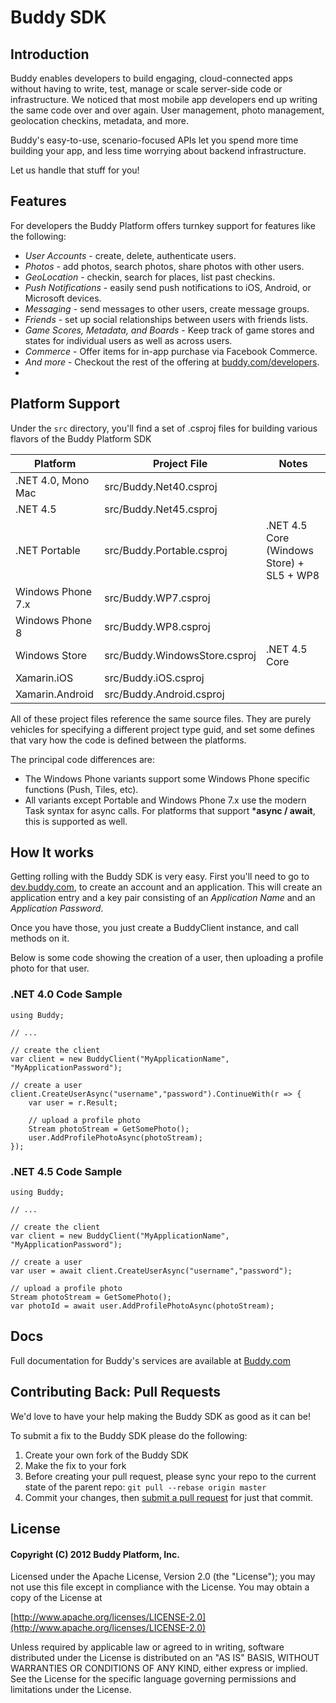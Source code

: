 # Buddy SDK

## Introduction

Buddy enables developers to build engaging, cloud-connected apps without having to write, test, manage or scale server-side code or infrastructure. We noticed that most mobile app developers end up writing the same code over and over again.  User management, photo management, geolocation checkins, metadata, and more.  

Buddy's easy-to-use, scenario-focused APIs let you spend more time building your app, and less time worrying about backend infrastructure.  

Let us handle that stuff for you!

## Features

For developers the Buddy Platform offers turnkey support for features like the following:

* *User Accounts* - create, delete, authenticate users.
* *Photos* - add photos, search photos, share photos with other users.
* *GeoLocation* - checkin, search for places, list past checkins.
* *Push Notifications* - easily send push notifications to iOS, Android, or Microsoft devices.
* *Messaging* - send messages to other users, create message groups.
* *Friends* - set up social relationships between users with friends lists.
* *Game Scores, Metadata, and Boards* - Keep track of game stores and states for individual users as well as across users.
* *Commerce* - Offer items for in-app purchase via Facebook Commerce.
* *And more* - Checkout the rest of the offering at [buddy.com/developers](http://buddy.com/developers/).
* 
## Platform Support

Under the ```src``` directory, you'll find a set of .csproj files for building various flavors of the Buddy Platform SDK

| Platform | Project File |  Notes |
| -------- | ------------ | ------ |
| .NET 4.0, Mono Mac | src/Buddy.Net40.csproj || 
| .NET 4.5 | src/Buddy.Net45.csproj | |
| .NET Portable | src/Buddy.Portable.csproj | .NET 4.5 Core (Windows Store) + SL5 + WP8 |
| Windows Phone 7.x| src/Buddy.WP7.csproj | |
| Windows Phone 8| src/Buddy.WP8.csproj | |
| Windows Store | src/Buddy.WindowsStore.csproj | .NET 4.5 Core |
| Xamarin.iOS | src/Buddy.iOS.csproj |
| Xamarin.Android | src/Buddy.Android.csproj |

All of these project files reference the same source files.  They are purely vehicles for specifying a different project type guid, and set some defines that vary how the code is defined between the platforms.

The principal code differences are:

* The Windows Phone variants support some Windows Phone specific functions (Push, Tiles, etc).
* All variants except Portable and Windows Phone 7.x use the modern Task<T> syntax for async calls.  For platforms that support ***async / await**, this is supported as well.



## How It works

Getting rolling with the Buddy SDK is very easy.  First you'll need to go to [dev.buddy.com](http://dev.buddy.com), to create an account and an application.  This will create an application entry and a key pair consisting of an *Application Name* and an *Application Password*.

Once you have those, you just create a BuddyClient instance, and call methods on it.

Below is some code showing the creation of a user, then uploading a profile photo for that user.

### .NET 4.0 Code Sample

    using Buddy;
    
    // ...
    
    // create the client
    var client = new BuddyClient("MyApplicationName", "MyApplicationPassword");
    
    // create a user
    client.CreateUserAsync("username","password").ContinueWith(r => {
        var user = r.Result;
        
        // upload a profile photo
        Stream photoStream = GetSomePhoto();
        user.AddProfilePhotoAsync(photoStream);
    });
    

### .NET 4.5 Code Sample

    using Buddy;
    
    // ...
    
    // create the client
    var client = new BuddyClient("MyApplicationName", "MyApplicationPassword");
    
    // create a user
    var user = await client.CreateUserAsync("username","password");

    // upload a profile photo
    Stream photoStream = GetSomePhoto();
    var photoId = await user.AddProfilePhotoAsync(photoStream);
    


## Docs

Full documentation for Buddy's services are available at [Buddy.com](http://buddy.com/documentation)

## Contributing Back: Pull Requests

We'd love to have your help making the Buddy SDK as good as it can be!

To submit a fix to the Buddy SDK please do the following:

1. Create your own fork of the Buddy SDK
2. Make the fix to your fork
3. Before creating your pull request, please sync your repo to the current state of the parent repo: ```git pull --rebase origin master```
4. Commit your changes, then [submit a pull request](https://help.github.com/articles/using-pull-requests) for just that commit.


## License

#### Copyright (C) 2012 Buddy Platform, Inc.


Licensed under the Apache License, Version 2.0 (the "License"); you may not
use this file except in compliance with the License. You may obtain a copy of
the License at

  [http://www.apache.org/licenses/LICENSE-2.0](http://www.apache.org/licenses/LICENSE-2.0)

Unless required by applicable law or agreed to in writing, software
distributed under the License is distributed on an "AS IS" BASIS, WITHOUT
WARRANTIES OR CONDITIONS OF ANY KIND, either express or implied. See the
License for the specific language governing permissions and limitations under
the License.

